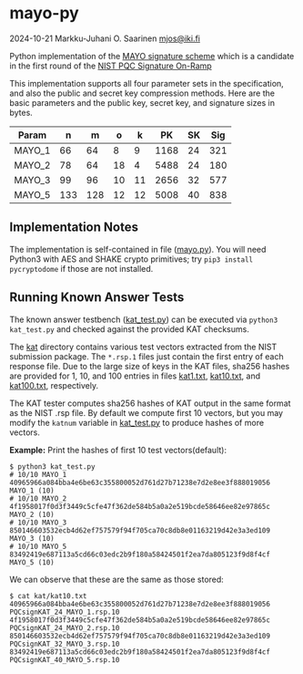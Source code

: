 #   mayo-py

2024-10-21  Markku-Juhani O. Saarinen  mjos@iki.fi

Python implementation of the [MAYO signature scheme](https://csrc.nist.gov/csrc/media/Projects/pqc-dig-sig/documents/round-1/spec-files/MAYO-spec-web.pdf) which is a candidate in the first round of the [NIST PQC Signature On-Ramp](https://csrc.nist.gov/Projects/pqc-dig-sig/round-1-additional-signatures)

This implementation supports all four parameter sets in the specification, and also the public and secret key compression methods. Here are the basic parameters and the public key, secret key, and signature sizes in bytes.

| Param  |   n |   m |  o |  k |   PK | SK | Sig |
|--------|-----|-----|----|----|------|----|-----|
| MAYO_1 |  66 |  64 |  8 |  9 | 1168 | 24 | 321 |
| MAYO_2 |  78 |  64 | 18 |  4 | 5488 | 24 | 180 |
| MAYO_3 |  99 |  96 | 10 | 11 | 2656 | 32 | 577 |
| MAYO_5 | 133 | 128 | 12 | 12 | 5008 | 40 | 838 |

	
##  Implementation Notes

The implementation is self-contained in file ([mayo.py](mauo.py)). You will need Python3 with AES and SHAKE crypto primitives; try `pip3 install pycryptodome` if those are not installed.

##  Running Known Answer Tests

The known answer testbench ([kat_test.py](kat_test.py)) can be executed via `python3 kat_test.py` and checked against the provided KAT checksums.

The [kat](kat) directory contains various test vectors extracted from the NIST submission package. The `*.rsp.1` files just contain the first entry of each response file. Due to the large size of keys in the KAT files, sha256 hashes are provided for 1, 10, and 100 entries in files [kat1.txt](kat/kat1.txt), [kat10.txt](kat/kat10.txt), and [kat100.txt](kat/kat100.txt), respectively.

The KAT tester computes sha256 hashes of KAT output in the same format as the NIST .rsp file. By default we compute first 10 vectors, but you may modify the `katnum` variable in [kat_test.py](kat_test.py) to produce hashes of more vectors.

**Example:** Print the hashes of first 10 test vectors(default):

```
$ python3 kat_test.py 
# 10/10 MAYO_1
40965966a084bba4e6be63c355800052d761d27b71238e7d2e8ee3f888019056 MAYO_1 (10)
# 10/10 MAYO_2
4f1958017f0d3f3449c5cfe47f362de584b5a0a2e519bcde58646ee82e97865c MAYO_2 (10)
# 10/10 MAYO_3
850146603532ecb4d62ef757579f94f705ca70c8db8e01163219d42e3a3ed109 MAYO_3 (10)
# 10/10 MAYO_5
83492419e687113a5cd66c03edc2b9f180a58424501f2ea7da805123f9d8f4cf MAYO_5 (10)
```

We can observe that these are the same as those stored:
```
$ cat kat/kat10.txt 
40965966a084bba4e6be63c355800052d761d27b71238e7d2e8ee3f888019056  PQCsignKAT_24_MAYO_1.rsp.10
4f1958017f0d3f3449c5cfe47f362de584b5a0a2e519bcde58646ee82e97865c  PQCsignKAT_24_MAYO_2.rsp.10
850146603532ecb4d62ef757579f94f705ca70c8db8e01163219d42e3a3ed109  PQCsignKAT_32_MAYO_3.rsp.10
83492419e687113a5cd66c03edc2b9f180a58424501f2ea7da805123f9d8f4cf  PQCsignKAT_40_MAYO_5.rsp.10
```

